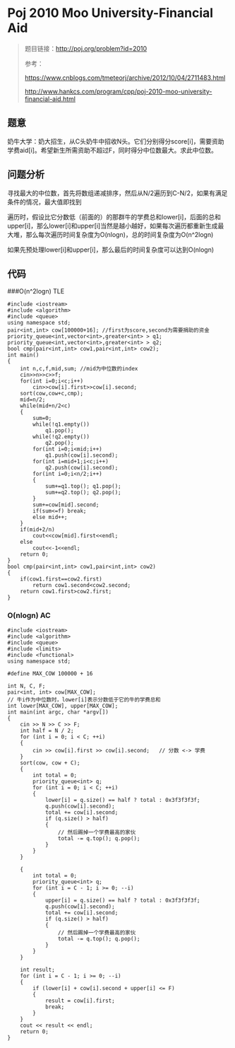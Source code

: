 # Poj 2010 Moo University-Financial Aid
>题目链接：http://poj.org/problem?id=2010
>
>参考：
>
>https://www.cnblogs.com/tmeteorj/archive/2012/10/04/2711483.html
>
>http://www.hankcs.com/program/cpp/poj-2010-moo-university-financial-aid.html

## 题意
奶牛大学：奶大招生，从C头奶牛中招收N头。它们分别得分score[i]，需要资助学费aid[i]。希望新生所需资助不超过F，同时得分中位数最大。求此中位数。

## 问题分析
寻找最大的中位数，首先将数组递减排序，然后从N/2遍历到C-N/2，如果有满足条件的情况，最大值即找到

遍历时，假设比它分数低（前面的）的那群牛的学费总和lower[i]，后面的总和upper[i]，那么lower[i]和upper[i]当然是越小越好，如果每次遍历都重新生成最大堆，那么每次遍历时间复杂度为O(nlogn)，总的时间复杂度为O(n^2logn)

如果先预处理lower[i]和upper[i]，那么最后的时间复杂度可以达到O(nlogn)
## 代码
###O(n^2logn) TLE

```
#include <iostream>#include <algorithm>#include <queue>using namespace std;pair<int,int> cow[100000+16]; //first为score,second为需要捐助的资金priority_queue<int,vector<int>,greater<int> > q1;priority_queue<int,vector<int>,greater<int> > q2;bool cmp(pair<int,int> cow1,pair<int,int> cow2);int main(){    int n,c,f,mid,sum; //mid为中位数的index    cin>>n>>c>>f;    for(int i=0;i<c;i++)        cin>>cow[i].first>>cow[i].second;    sort(cow,cow+c,cmp);    mid=n/2;    while(mid+n/2<c)    {        sum=0;        while(!q1.empty())            q1.pop();        while(!q2.empty())            q2.pop();        for(int i=0;i<mid;i++)            q1.push(cow[i].second);        for(int i=mid+1;i<c;i++)            q2.push(cow[i].second);        for(int i=0;i<n/2;i++)        {            sum+=q1.top(); q1.pop();            sum+=q2.top(); q2.pop();        }        sum+=cow[mid].second;        if(sum<=f) break;        else mid++;    }    if(mid+2/n)        cout<<cow[mid].first<<endl;    else        cout<<-1<<endl;    return 0;}bool cmp(pair<int,int> cow1,pair<int,int> cow2){    if(cow1.first==cow2.first)        return cow1.second<cow2.second;    return cow1.first>cow2.first;}
```
### O(nlogn) AC

```
#include <iostream>#include <algorithm>#include <queue>#include <limits>#include <functional>using namespace std;#define MAX_COW 100000 + 16int N, C, F;pair<int, int> cow[MAX_COW];// 牛i作为中位数时，lower[i]表示分数低于它的牛的学费总和int lower[MAX_COW], upper[MAX_COW];int main(int argc, char *argv[]){	cin >> N >> C >> F;	int half = N / 2;	for (int i = 0; i < C; ++i)	{		cin >> cow[i].first >> cow[i].second;	// 分数 <-> 学费	}	sort(cow, cow + C);	{		int total = 0;		priority_queue<int> q;		for (int i = 0; i < C; ++i)		{			lower[i] = q.size() == half ? total : 0x3f3f3f3f;			q.push(cow[i].second);			total += cow[i].second;			if (q.size() > half)			{				// 然后踢掉一个学费最高的家伙				total -= q.top(); q.pop();			}		}	}	{		int total = 0;		priority_queue<int> q;		for (int i = C - 1; i >= 0; --i)		{			upper[i] = q.size() == half ? total : 0x3f3f3f3f;			q.push(cow[i].second);			total += cow[i].second;			if (q.size() > half)			{				// 然后踢掉一个学费最高的家伙				total -= q.top(); q.pop();			}		}	}	int result;	for (int i = C - 1; i >= 0; --i)	{		if (lower[i] + cow[i].second + upper[i] <= F)		{			result = cow[i].first;			break;		}	}	cout << result << endl;	return 0;}
```